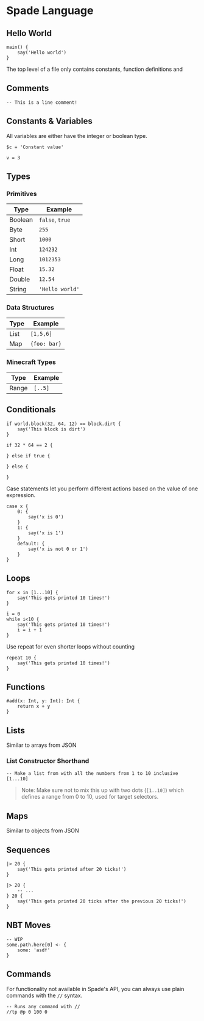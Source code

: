 # Spade Language

## Hello World

```
main() {
	say('Hello world')
}
```

The top level of a file only contains constants, function definitions and

## Comments

```
-- This is a line comment!
```

## Constants & Variables

All variables are either have the integer or boolean type.

```
$c = 'Constant value'

v = 3
```

## Types

### Primitives

| Type | Example |
| --- | --- |
| Boolean | `false`, `true` |
| Byte | `255` |
| Short | `1000` |
| Int | `124232` |
| Long | `1012353` |
| Float | `15.32` |
| Double | `12.54` |
| String | `'Hello world'` |

### Data Structures

| Type | Example |
| --- | --- |
| List | `[1,5,6]` |
| Map | `{foo: bar}` |

### Minecraft Types

| Type | Example |
| --- | --- |
| Range | `[..5]` |

## Conditionals

```
if world.block(32, 64, 12) == block.dirt {
	say('This block is dirt')
}
```

```
if 32 * 64 == 2 {

} else if true {

} else {

}
```

Case statements let you perform different actions based on the value of one expression.

```
case x {
	0: {
		say('x is 0')
	}
	1: {
		say('x is 1')
	}
	default: {
		say('x is not 0 or 1')
	}
}
```

## Loops

```
for x in [1...10] {
	say('This gets printed 10 times!')
}
```

```
i = 0
while i<10 {
	say('This gets printed 10 times!')
	i = i + 1
}
```

Use repeat for even shorter loops without counting

```
repeat 10 {
	say('This gets printed 10 times!')
}
```

## Functions

```
#add(x: Int, y: Int): Int {
	return x + y
}
```

## Lists

Similar to arrays from JSON

### List Constructor Shorthand

```
-- Make a list from with all the numbers from 1 to 10 inclusive
[1...10]
```

> Note: Make sure not to mix this up with two dots (`[1..10]`) which defines a range from 0 to 10, used for target selectors.

## Maps

Similar to objects from JSON

## Sequences

```
|> 20 {
	say('This gets printed after 20 ticks!')
}
```

```
|> 20 {
	-- ...
} 20 {
	say('This gets printed 20 ticks after the previous 20 ticks!')
}
```

## NBT Moves

```
-- WIP
some.path.here[0] <- {
	some: 'asdf'
}
```

## Commands

For functionality not available in Spade's API, you can always use plain commands with the `//` syntax.

```
-- Runs any command with //
//tp @p 0 100 0
```
